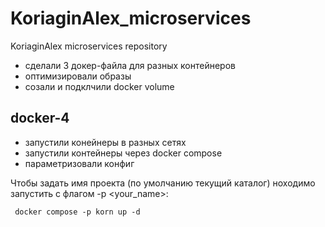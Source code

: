 # KoriaginAlex_microservices
KoriaginAlex microservices repository

 - сделали 3 докер-файла для разных контейнеров
 - оптимизировали образы
 - созали и подклчили docker volume


## docker-4

 - запустили конейнеры в разных сетях
 - запустили контейнеры через docker compose
 - параметризовали конфиг

 Чтобы задать имя проекта (по умолчанию текущий каталог) ноходимо запустить с флагом -p <your_name>:
```
 docker compose -p korn up -d
```
